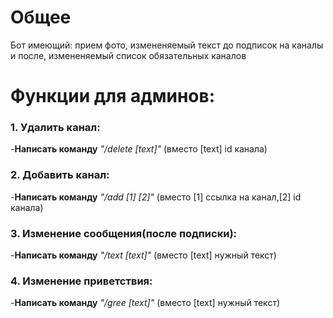 # Общее
Бот имеющий: прием фото, измененяемый текст до подписок на каналы и после, измененяемый список обязательных каналов 

# Функции для админов:
### 1. Удалить канал:
-**Написать команду** _"/delete [text]"_ (вместо [text] id канала)
   
### 2. Добавить канал:
-**Написать команду** _"/add [1] [2]"_ (вместо [1] ссылка на канал,[2] id канала)

### 3. Изменение сообщения(после подписки):
-**Написать команду** _"/text [text]"_ (вместо [text] нужный текст)
    
### 4. Изменение приветствия:
-**Написать команду** _"/gree [text]"_ (вместо [text] нужный текст)







